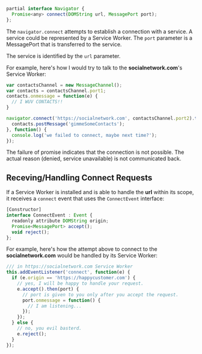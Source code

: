 ```js
partial interface Navigator {
  Promise<any> connect(DOMString url, MessagePort port);
};
```

The ```navigator.connect``` attempts to establish a connection with a service. A service could be represented by a Service Worker. The ```port``` parameter is a MessagePort that is transferred to the service.

The service is identified by the ```url``` parameter. 

For example, here's how I would try to talk to the **socialnetwork.com**'s Service Worker:

```js
var contactsChannel = new MessageChannel();
var contacts = contactsChannel.port1;
contacts.onmessage = function(e) {
  // I WUV CONTACTS!!
}

navigator.connect('https://socialnetwork.com', contactsChannel.port2).then(function() {
  contacts.postMessage('gimmeSomeContacts');
}, function() {
  console.log('we failed to connect, maybe next time?');
});
```

The failure of promise indicates that the connection is not possible. The actual reason (denied, service unavailable) is not communicated back.

## Receving/Handling Connect Requests

If a Service Worker is installed and is able to handle the **url** within its scope, it receives a ```connect``` event that uses the ```ConnectEvent``` interface:

```js
[Constructor]
interface ConnectEvent : Event {
  readonly attribute DOMString origin;
  Promise<MessagePort> accept();
  void reject();
};
```

For example, here's how the attempt above to connect to the **socialnetwork.com** would be handled by its Service Worker:

```js
/// in https://socialnetwork.com Service Worker
this.addEventListener('connect', function(e) {
  if (e.origin == 'https://happycustomer.com') {
    // yes, I will be happy to handle your request.
    e.accept().then(port) {
      // port is given to you only after you accept the request.
      port.onmessage = function() {
        // I am listening...
      });
    });
  } else {
    // no, you evil basterd.
    e.reject();
  }
});
```

